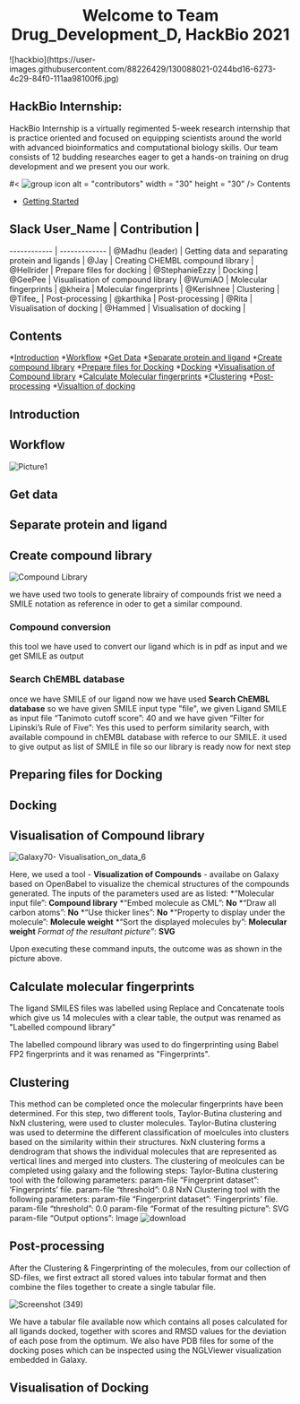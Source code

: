 <h1 align="center"> Welcome to Team Drug_Development_D, HackBio 2021 </h1>
![hackbio](https://user-images.githubusercontent.com/88226429/130088021-0244bd16-6273-4c29-84f0-111aa98100f6.jpg)
 
## HackBio Internship:
  HackBio Internship is a virtually regimented 5-week research internship that is practice oriented and focused on equipping scientists around the world with advanced bioinformatics and  computational biology skills. Our team consists of 12 budding researches eager to get a hands-on training on drug development and we present you our work.
 
#< ![group icon](https://user-images.githubusercontent.com/88226429/130090269-3d61ee43-8072-42e1-b43b-6e3e1b688a9f.jpg) alt = "contributors" width = "30" height = "30" /> </a> Contents
  * [Getting Started](#getting-started) 

## Slack User_Name | Contribution |
------------ | ------------- |
@Madhu (leader) | Getting data and separating protein and ligands |
@Jay | Creating CHEMBL compound library |
@Hellrider | Prepare files for docking |
@StephanieEzzy | Docking |
@GeePee | Visualisation of compound library |
@WumiAO | Molecular fingerprints |
@kheira | Molecular fingerprints |
@Kerishnee | Clustering |
@Tifee_ | Post-processing |
@karthika | Post-processing |
@Rita | Visualisation of docking |
@Hammed | Visualisation of docking |

## Contents
*[Introduction](#Introduction)
*[Workflow](#Workflow)
*[Get Data](#Get-Data)
*[Separate protein and ligand](#Separate-protein-and-ligand)
*[Create compound library](#Create-compound-library)
*[Prepare files for Docking](#Prepare-files-for-Docking)
*[Docking](#Docking)
*[Visualisation of Compound library](#Visualisation-of-compound-library)
*[Calculate Molecular fingerprints](#Calculate-Molecular-fingerprints)
*[Clustering](#Clustering)
*[Post-processing](#Post-processing)
*[Visualtion of docking](#Visualisation-of-docking)

## Introduction

## Workflow
![Picture1](https://user-images.githubusercontent.com/88226429/130089845-a71a5677-7093-4f99-a9e1-bbf79a299023.png)

## Get data 

## Separate protein and ligand

## Create compound library
![Compound Library](https://user-images.githubusercontent.com/86801284/129846114-5d9afd3a-923b-4964-b705-3d1361e89c78.PNG)

we have used two tools to generate librairy of compounds 
frist we need a SMILE notation as reference in oder to get a similar compound. 
### Compound conversion 
this tool we have used to convert our ligand which is in pdf as input and we get  SMILE as output   
### Search ChEMBL database
once we have SMILE of our ligand now we have used **Search ChEMBL database** 
so we have given SMILE input type "file", we given Ligand SMILE as input file “Tanimoto cutoff score”: 40  and we have given  “Filter for Lipinski’s Rule of Five”: Yes 
this used to perform similarity search, with available compound in chEMBL database with referce to our SMILE.
it used to give output as list of SMILE in file so our library is ready now for next step 


## Preparing files for Docking

## Docking

## Visualisation of Compound library
![Galaxy70- Visualisation_on_data_6](https://user-images.githubusercontent.com/88286597/129873861-b2fdadb9-52c9-4346-aad4-fcf1c7d1a1aa.png)

Here, we used a tool - **Visualization of Compounds** - availabe on Galaxy based on OpenBabel to visualize the chemical structures of the compounds generated. The inputs of the parameters used are as listed:
*“Molecular input file”: **Compound library**
*“Embed molecule as CML”: **No**
*“Draw all carbon atoms”: **No**
*“Use thicker lines”: **No**
*“Property to display under the molecule”: **Molecule weight**
*“Sort the displayed molecules by”: **Molecular weight**
*Format of the resultant picture”*: **SVG**

Upon executing these command inputs, the outcome was as shown in the picture above.

## Calculate molecular fingerprints

The ligand SMILES files was labelled using Replace and Concatenate tools which give us 14 molecules with a clear table, the output was renamed as "Labelled compound library"

The labelled compound library was used to do fingerprinting using Babel FP2 fingerprints and it was renamed as "Fingerprints".

## Clustering
This method can be completed once the molecular fingerprints have been determined.
For this step, two different tools, Taylor-Butina clustering and NxN clustering, were used to cluster molecules. 
Taylor-Butina clustering was used to determine the different classification of moelcules into clusters based on the similarity within their structures.
NxN clustering forms a dendrogram that shows the individual molecules that are represented as vertical lines and merged into clusters.
The clustering of meolcules can be completed using galaxy and the following steps:
Taylor-Butina clustering tool with the following parameters:
param-file “Fingerprint dataset”: ‘Fingerprints’ file.
param-file “threshold”: 0.8
NxN Clustering tool with the following parameters:
param-file “Fingerprint dataset”: ‘Fingerprints’ file.
param-file “threshold”: 0.0
param-file “Format of the resulting picture”: SVG
param-file “Output options”: Image
![download](https://user-images.githubusercontent.com/88290959/129894215-48c2fd25-65ae-44bf-9409-15925f485b0f.jpg)

##  Post-processing

After the Clustering & Fingerprinting  of the molecules, from our collection of SD-files, we first extract all stored values into tabular format and then combine the files together to create a single tabular file. 

![Screenshot (349)](https://user-images.githubusercontent.com/71928132/129947028-f28cdbd2-6ed6-4a1e-9b49-52465e4a5303.png)

We have a tabular file available now which contains all poses calculated for all ligands docked, together with scores and RMSD values for the deviation of each pose from the optimum. We also have PDB files for some of the docking poses which can be inspected using the NGLViewer visualization embedded in Galaxy.

## Visualisation of Docking
